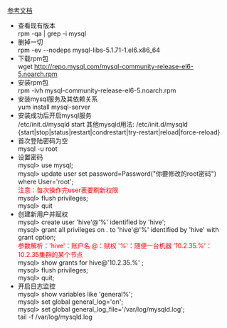 [参考文档](https://blog.csdn.net/Dog_Lea/article/details/52729726)
- 查看现有版本  
rpm -qa | grep -i mysql 
- 删掉一切  
rpm -ev --nodeps mysql-libs-5.1.71-1.el6.x86_64  
- 下载rpm包  
wget http://repo.mysql.com/mysql-community-release-el6-5.noarch.rpm
- 安装rpm包  
rpm -ivh mysql-community-release-el6-5.noarch.rpm
- 安装mysql服务及其依赖关系   
yum install mysql-server 
- 安装成功后开启mysql服务  
/etc/init.d/mysqld start    其他mysqld用法: /etc/init.d/mysqld {start|stop|status|restart|condrestart|try-restart|reload|force-reload}
- 首次登陆密码为空   
mysql -u root
- 设置密码  
mysql> use mysql;    
mysql> update user set password=Password("你要修改的root密码") where User='root';  
<font color=red>注意：每次操作完user表要刷新权限</font>  
mysql> flush privileges;  
mysql> quit  
- 创建新用户并赋权  
mysql> create user 'hive'@'%' identified by 'hive';  
mysql> grant all privileges on *.* to 'hive'@'%' identified by 'hive' with grant option;  
<font color=red>参数解析：'hive'：账户名   @：赋权 '%'：随便一台机器  '10.2.35.%'：10.2.35集群的某个节点</font>  
mysql> show grants for hive@'10.2.35.%' ;  
mysql> flush privileges;  
mysql> quit;
- 开启日志监控  
mysql> show variables like 'general%';  
mysql> set global general_log='on';  
mysql> set global general_log_file='/var/log/mysqld.log';  
tail -f /var/log/mysqld.log